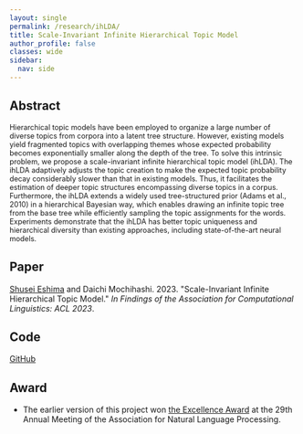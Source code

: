 ```yaml
---
layout: single
permalink: /research/ihLDA/
title: Scale-Invariant Infinite Hierarchical Topic Model
author_profile: false
classes: wide
sidebar:
  nav: side
---
```

<!--[← Back to Research](/research/)-->

## Abstract
<span style="font-size: 0.9em">
Hierarchical topic models have been employed to organize a large number of diverse topics from corpora into a latent tree structure.
However, existing models yield fragmented topics with overlapping themes whose expected probability becomes exponentially smaller along the depth of the tree.
To solve this intrinsic problem, we propose a scale-invariant infinite hierarchical topic model (ihLDA).
The ihLDA adaptively adjusts the topic creation to make the expected topic probability decay considerably slower than that in existing models.
Thus, it facilitates the estimation of deeper topic structures encompassing diverse topics in a corpus.
Furthermore, the ihLDA extends a widely used tree-structured prior (Adams et al., 2010) in a hierarchical Bayesian way, which enables drawing an infinite topic tree from the base tree while efficiently sampling the topic assignments for the words.
Experiments demonstrate that the ihLDA has better topic uniqueness and hierarchical diversity than existing approaches, including state-of-the-art neural models.
</span>


## Paper
<u>Shusei Eshima</u> and Daichi Mochihashi. 2023. "Scale-Invariant Infinite Hierarchical Topic Model." _In Findings of the Association for Computational Linguistics: ACL 2023_.<!-- <a href="https://doi.org/xxx" target="_blank">https://doi.org/xxx</a>.-->


## Code
<a href="https://github.com/Shusei-E/ihLDA" target="_blank">GitHub</a>


## Award
* The earlier version of this project won <a href="https://www.anlp.jp/nlp2023/award.html" target="_blank">the Excellence Award</a>  at the 29th Annual Meeting of the Association for Natural Language Processing.
